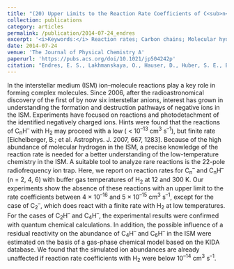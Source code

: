 ```yaml
---
title: "(20) Upper Limits to the Reaction Rate Coefficients of C<sub>n</sub><sup>–</sup> and C<sub>n</sub>H<sup>–</sup> (n = 2, 4, 6) with Molecular Hydrogen"
collection: publications
category: articles
permalink: /publication/2014-07-24_endres
excerpt: '<i>Keywords:</i> Reaction rates; Carbon chains; Molecular hydrogen; Interstellar medium'
date: 2014-07-24
venue: 'The Journal of Physical Chemistry A'
paperurl: 'https://pubs.acs.org/doi/10.1021/jp504242p'
citation: "Endres, E. S., Lakhmanskaya, O., Hauser, D., Huber, S. E., Best, T., Kumar, S. S., Probst, M., & Wester, R. (2014). Upper Limits to the Reaction Rate Coefficients of C<sub>n</sub><sup>–</sup> and C<sub>n</sub>H<sup>–</sup> (n = 2, 4, 6) with Molecular Hydrogen. <i>The Journal of Physical Chemistry A, 118</i>(33), 6705-6710."
---
```


In the interstellar medium (ISM) ion–molecule reactions play a key role in forming complex molecules. Since 2006, after the radioastronomical discovery of the first of by now six interstellar anions, interest has grown in understanding the formation and destruction pathways of negative ions in the ISM. Experiments have focused on reactions and photodetachment of the identified negatively charged ions. Hints were found that the reactions of C<sub>n</sub>H<sup>–</sup> with H<sub>2</sub> may proceed with a low ( < 10<sup>–13</sup> cm<sup>3</sup> s<sup>–1</sup>), but finite rate [Eichelberger, B.; et al. Astrophys. J. 2007, 667, 1283]. Because of the high abundance of molecular hydrogen in the ISM, a precise knowledge of the reaction rate is needed for a better understanding of the low-temperature chemistry in the ISM. A suitable tool to analyze rare reactions is the 22-pole radiofrequency ion trap. Here, we report on reaction rates for C<sub>n</sub><sup>–</sup> and C<sub>n</sub>H<sup>–</sup> (n = 2, 4, 6) with buffer gas temperatures of H<sub>2</sub> at 12 and 300 K. Our experiments show the absence of these reactions with an upper limit to the rate coefficients between 4 × 10<sup>–16</sup> and 5 × 10<sup>–15</sup> cm<sup>3</sup> s<sup>–1</sup>, except for the case of C<sub>2</sub><sup>–</sup>, which does react with a finite rate with H<sub>2</sub> at low temperatures. For the cases of C<sub>2</sub>H<sup>–</sup> and C<sub>4</sub>H<sup>–</sup>, the experimental results were confirmed with quantum chemical calculations. In addition, the possible influence of a residual reactivity on the abundance of C<sub>4</sub>H<sup>–</sup> and C<sub>6</sub>H<sup>–</sup> in the ISM were estimated on the basis of a gas-phase chemical model based on the KIDA database. We found that the simulated ion abundances are already unaffected if reaction rate coefficients with H<sub>2</sub> were below 10<sup>–14</sup> cm<sup>3</sup> s<sup>–1</sup>.